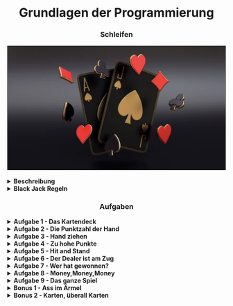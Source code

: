 <h1 align="center">Grundlagen der Programmierung</h1>
<h3 align="center">Schleifen</h3>

<p align="center">
  <img src="img/BlackJack.png" />
</p>

<details>
<summary> <b> Beschreibung </b> </summary>


Willkommen zurück zu den Übungen an Tag 25. Heute wiederholen wir alles, was wir diese Woche gelernt haben.

Aber damit es uns nicht langweilig wird, werden wir die heutigen Aufgaben wieder in ein größeres Projekt packen.
Wir wollten vor 2 Wochen mit unseren Freund/innen Karten spielen.
Heute hat leider niemand Zeit mit uns Karten zu spielen.
Aber macht nichts! Wir programmieren uns unser eigenes Spiel!

Heute gibt es eine Runde Black Jack!

</details>

<details>
<summary> <b> Black Jack Regeln </b> </summary>
<h3 align="center">Black Jack Regeln</h3>
<br>

Hier erstmal die Regeln, mit denen wir spielen werden:

Beim Blackjack spielt man gegen den Dealer. Bei uns wird der Dealer von unserem Programm gespielt.
Das Ziel des Spiels besteht darin, den Dealer zu schlagen.
Dafür müsst ihr mit zwei oder mehr Spielkarten näher an 21 Punkte kommen, als der Dealer.
Habt ihr den gleichen Wert wie der Dealer ist es ein Unentschieden.
Habt ihr am Ende mehr als 21 Punkte, oder habt ihr weniger Punkte als der Dealer,
habt ihr verloren.


Beim BlackJack spielt man um Geld, das heißt wir müssen vor jeder Runde Geld einsetzen.
Entweder verlieren wir oder wir verdoppeln unseren Einsatz.
Bei einem Unentschieden bekommen wir unser Geld wieder.


<b>Jede Runde sieht wie folgt aus:</b>

Zuerst bekommt der Spieler und der Dealer zwei Karten.
Der Spieler sieht dabei nur eine Karte des Dealers, die andere ist verdeckt.
Der Spieler darf so lange er will weitere Karten ziehen, außer er hat bereits mehr als 
21 Punkte, dann hat er die Runde verloren.
Sobald der Spieler zufrieden ist und nicht über 21 Punkte hat, 
wird die Hand des Dealers aufgedeckt.
Nun muss der Dealer so lange Karten ziehen, bis er mindestens 17 Punkte hat.
Kommt der Dealer dabei über 21 Punkte, hat der Dealer verloren.

<b>Wer hat gewonnen?</b>

- Der Spieler hat gewonnen, wenn er mehr Punkte hat, als der Dealer.  
- Der Spieler hat direkt gewonnen, wenn er mit den ersten beiden Karten auf 21 Punkte kommt.  
- Kommt der Dealer auf über 21 Punkte, hat der Spieler gewonnen.




<b>Die Kartenwerte (Punkte):</b>  

Bei Black Jack müsst ihr euch nicht um die Farben kümmern, es Zählen nur die Zahlen.
Dabei gilt, das jede Zahl auf der Karte auch den Wert hat.
Also eine Herz 2 bringt 2 Punkte, eine Herz 3 bringt 3 Punkte, usw.
Bube, Dame und König bringen 10 Punkte und das Ass bringt manchmal 1 Punkt und manchmal 11
(Wir vereinfachen unser Black-Jack, hier bringt ein Ass erstmal 11 Punkte).
Ihr sehr es auch nochmal auf dem Bild unten.

<p align="center">
  <img src="img/KartenWerte.png"/>
</p>




</details>

<h3 align="center">Aufgaben</h3>

<details>
<summary> <b> Aufgabe 1 - Das Kartendeck </b> </summary>


Heute programmieren wir eine vereinfachte Version des beliebten amerikanischen Spiels “Black Jack”.  
In unserem Programm ist eine Karte dargestellt als ein String, z.B.: `"Kreuz 7"`
und ein Deck ist eine Liste mit Karten, also eine Liste vom Typ String.

Wir haben euch 
bereits einige Funktionen zur Verfügung gestellt, die euch dabei helfen werden.
Wir stellen euch folgende 3 Funktionen zur Verfügung:


<b>mischen():</b> 

Diese Funktion erwartet ein Deck als MutableListe.  
Es mischt dieses durch.

<b>karteZiehen():</b> 

Diese Funktion erwartet ein Deck als MutableListe.  
Es zieht die oberste Karte des Decks und gibt die Karte als Rückgabewert wieder.

<b>kartenWert():</b> 

Diese Funktion erwartet eine Karte als String.  
Sie berechnet die Punkte der Karte in BlackJack und gibt ihn als Integer zurück.

Unter der globalen Konstanten “getKartendeck” findet ihr ein Deck von Karten. Dieses Deck sollte von eurem Code nicht 
verändert werden. Wenn ihr also mit einem Deck von Karten arbeiten möchtet, macht euch eine Kopie davon, 
z.B. mit .toMutableList().
Ein Beispiel dazu findet ihr bereits in der main() Funktion.

</details>


<details>
<summary> <b> Aufgabe 2 - Die Punktzahl der Hand </b> </summary>

Zuerst benötigen wir eine Funktion, die die gesamte Punktzahl einer Hand zurückgibt.  
Eine Hand von Karten wird als MutableListe von Karten (Strings) dargestellt (Siehe Aufgabe1).  
Erstellt eine Funktion mit einem geeigneten Namen, Parameter(n) und Rückgabewert.  
In dieser Funktion solltet ihr mithilfe einer Schleife die gesamte Punktzahl einer Hand berechnen.  
Ein Ass ist hier 11 Punkte wert.  
Die Punktzahl einer Karte erhält man über die Funktion kartenWert().


Testet anschließend diese Funktion in der main()-Funktion mit einigen Beispiel Händen.

</details>

<details>
<summary> <b> Aufgabe 3 - Hand ziehen </b> </summary>

Als nächstes benötigen wir eine Funktion, die eine Hand zurückgibt.  
Die Funktion soll als Parameter ein Deck bekommen, von dem die Karten
gezogen werden und einen Parameter, das angibt, ob die Hand 
für den Spieler oder für den Computer ist.
In der Funktion werden dann zwei Karten vom Deck
gezogen und in die Hand gelegt.  
Wenn die Hand für den Spieler ist, gib beide Karten über die Konsole aus.  
Wenn die Hand für den Computer ist, gib die Karte von den zwei Karten
in der Konsole aus, die mehr Punkte wert ist.  
Anschließend wird die Hand zurückgegeben.

Denkt dran, das Deck mindestens einmal (mit der kartenMischen()-Funktion) gemischt zu haben,  
bevor du davon Karten ziehst.

Testet innerhalb der main() aus, ob eure Funktion richtig funktioniert.
</details>



<details>
<summary> <b> Aufgabe 4 - Zu hohe Punkte </b> </summary>


Nun benötigen wir eine Funktion, die testet, ob eine Hand mehr als 21 Punkte hat und somit verloren hat. Als Parameter 
erwartet die Funktion eine Hand als MutableList, und als Rückgabewert bekommt man einen Boolean. 
Wenn die Hand mehr als 21 Punkte wert ist, ist der Boolean true, ansonsten false.

</details>


<details>
<summary> <b> Aufgabe 5 - Hit and Stand </b> </summary>

Als nächstes benötigen wir eine Funktion, die dem Spieler ermöglicht, weitere Karten 
ziehen zu können.
Der Spieler wird über die Konsole gefragt, ob er eine weitere Karte ziehen möchte ("hit")
oder ob er es lassen will ("stand").
Die Antwort des Spielers wird über die Konsole mit der readln()-Funktion eingelesen.

Nachdem eine Karte gezogen wurde, soll die aktualisierte Hand und die Punktzahl
der Hand über die Konsole ausgegeben werden.  
Ebenfalls muss nach jeder gezogenen Karte zunächst geprüft werden, ob die Hand verloren 
hat, also ob die Hand mehr als 21 Punkte wert ist.

Schreibt euch also eine geeignete Schleife, die so lange läuft, bis der Spieler verloren hat, oder keine Karten 
mehr ziehen möchte.

</details>

<details>
<summary> <b> Aufgabe 6 - Der Dealer ist am Zug </b> </summary>

Wenn der Spieler keine Karten mehr möchte, zieht der Dealer.
Der Dealer ist verpflichtet, neue Karten zu ziehen, solange seine Hand weniger als 17 Punkte wert ist.
Ist seine Hand mehr als 17 Punkte wert, hört der Dealer auf zu ziehen.  
Schreibt euch dafür wieder eine geeignete Schleife.  
Ihr solltet auch hier nach jeder gezogenen Hand überprüfen, ob der Dealer bereits verloren (Punktezahl der Hand > 21) hat.
</details>

<details>
<summary> <b> Aufgabe 7 - Wer hat gewonnen? </b> </summary>

Wenn auch der Dealer keine Karten mehr zieht, wird entschieden, wer diese Runde gewinnt.
Vergleicht dazu den Wert der beiden Hände und gebt den entsprechenden Gewinner in der Konsole aus. Wenn der Spieler
oder Dealer bereits zuvor ausgeschieden ist, könntet ihr bereits vorher den Gewinner bestimmen.
</details>

<details>
<summary> <b> Aufgabe 8 - Money,Money,Money </b> </summary>

Black Jack wird in der Regel mit Geld Einsätzen gespielt, die wir nun in dieser Aufgabe hinzufügen.
Legt zunächst erstmal ein Konto an, welches das Guthaben der Spieler speichert. Erstellt das Konto mit
einem Startwert von 100 Euro.

Am Anfang einer Spielrunde soll der Spieler nun gefragt werden, wie viel Geld er davon einsetzen möchte. 
Prüft dabei, ob auch genug Geld auf dem Konto ist. Verhindert, dass der Spieler mit einer falschen Eingabe euer 
Programm zum Absturz führen kann.

Am Ende einer Spielrunde soll automatisch dem Konto der entsprechende Gewinn oder Verlust zugeschrieben werden. 
Bei einem Sieg erhält man das Doppelte des Einsatzes als Gewinn. Bei Unentschieden bekommt man seinen Einsatz zurück.
Bei einer Niederlage verliert man seinen Einsatz.
</details>

<details>
<summary> <b> Aufgabe 9 - Das ganze Spiel </b> </summary>

Nun sollten wir alle Bausteine besitzen, um die komplette Logik von BlackJack zu erstellen. Innerhalb eurer main()-Funktion
sollt ihr dafür eine Schleife implementieren, die solange neue Spielrunden beginnt, bis der Spieler kein
Geld mehr hat, oder aufhören möchte zu spielen.
</details>

<details>
<summary> <b> Bonus 1 - Ass im Ärmel </b> </summary>


In Black Jack ist der Wert des Asses flexibel. Wenn eine Hand, die ein Ass enthält, einen Wert von 21 übersteigt,
wird das Ass als 1 Punkt gewertet. Überlegt euch, wie ihr diese Regel in euer Spiel mit einbauen könnt.
</details>


<details>
<summary> <b> Bonus 2 - Karten, überall Karten </b> </summary>


Normalerweise wird Blackjack nicht mit einem einzelnen Kartendeck gespielt. In den meisten Casinos mischt man 6 Decks 
von Karten zusammen. In diesem Fall wird nicht nach jeder Spielrunde gemischt, sondern z.B nur alle 5 Runden, oder wenn
das Deck fast leer ist (z.B weniger als 20 Karten).
Überlegt euch wieder, wie ihr diese Extra Regel in euer Spiel mit einbauen könnt.  
</details>